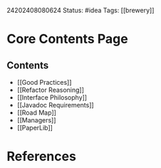 24202408080624
Status: #idea
Tags: [[brewery]]

# Core Contents Page
## Contents

- [[Good Practices]]
- [[Refactor Reasoning]]
- [[Interface Philosophy]]
- [[Javadoc Requirements]]
- [[Road Map]]
- [[Managers]]
- [[PaperLib]]

# References